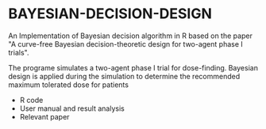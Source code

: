 # BAYESIAN-DECISION-DESIGN
An Implementation of Bayesian decision algorithm in R based on the paper "A curve-free Bayesian decision-theoretic design for two-agent phase I trials".

The programe simulates a two-agent phase I trial for dose-finding. Bayesian design is applied during the simulation to determine the recommended maximum tolerated dose for patients

- R code
- User manual and result analysis
- Relevant paper

